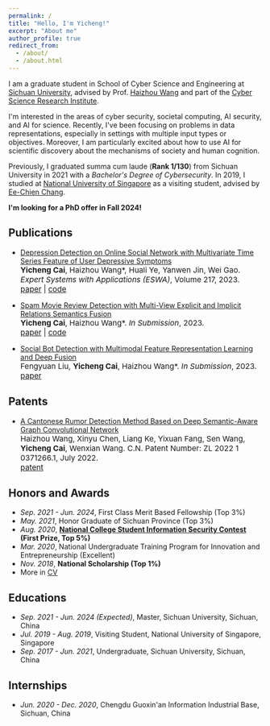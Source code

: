 ```yaml
---
permalink: /
title: "Hello, I'm Yicheng!"
excerpt: "About me"
author_profile: true
redirect_from: 
  - /about/
  - /about.html
---
```


I am a graduate student in School of Cyber Science and Engineering at [Sichuan University](https://en.scu.edu.cn/), advised by Prof. [Haizhou Wang](http://www.cyber-wang.cn/) and part of the [Cyber Science Research Institute](https://csri.scu.edu.cn/index.htm). 

I'm interested in the areas of cyber security, societal computing, AI security, and AI for science. Recently, I've been focusing on problems in data representations, especially in settings with multiple input types or objectives. Moreover, I am particularly excited about how to use AI for scientific discovery about the mechanisms of society and human cognition.

Previously, I graduated summa cum laude (**Rank 1/130**) from Sichuan University in 2021 with a *Bachelor's Degree of Cybersecurity*. In 2019, I studied at [National University of Singapore](https://nus.edu.sg/) as a visiting student, advised by [Ee-Chien Chang](https://scholar.google.com/citations?user=qZavFBcAAAAJ&hl=en).

**I'm looking for a PhD offer in Fall 2024!**

Publications
------
- [Depression Detection on Online Social Network with Multivariate Time Series Feature of User Depressive Symptoms](https://www.sciencedirect.com/science/article/pii/S0957417423000398)<br>
  <span style="font-size:4mm;">**Yicheng Cai**, Haizhou Wang\*, Huali Ye, Yanwen Jin, Wei Gao. *Expert Systems with Applications (ESWA)*, Volume 217, 2023. </span><br>
  <span style="font-size:4mm;">[paper](https://www.sciencedirect.com/science/article/pii/S0957417423000398) | [code](https://github.com/ethan-nicholas-tsai/DepressionDetection)

- [Spam Movie Review Detection with Multi-View Explicit and Implicit Relations Semantics Fusion](#)<br>
  <span style="font-size:4mm;">**Yicheng Cai**, Haizhou Wang\*. *In Submission*, 2023. </span><br>
  <span style="font-size:4mm;">[paper](#) | [code](https://gitee.com/cendeavor/spam-movie-review-detection)

- [Social Bot Detection with Multimodal Feature Representation Learning and Deep Fusion](#)<br>
  <span style="font-size:4mm;">Fengyuan Liu, **Yicheng Cai**, Haizhou Wang\*. *In Submission*, 2023. </span><br>
  <span style="font-size:4mm;">[paper](#)

Patents
------
- [A Cantonese Rumor Detection Method Based on Deep Semantic-Aware Graph Convolutional Network](#)<br>
  <span style="font-size:4mm;">Haizhou Wang, Xinyu Chen, Liang Ke, Yixuan Fang, Sen Wang, **Yicheng Cai**, Wenxian Wang. C.N. Patent Number: ZL 2022 1 0371266.1, July 2022. </span><br>
  <span style="font-size:4mm;">[patent](#)

Honors and Awards
------
- *Sep. 2021 - Jun. 2024*, First Class Merit Based Fellowship (Top 3%)
- *May. 2021*, Honor Graduate of Sichuan Province (Top 3%)
- *Aug. 2020*, **[National College Student Information Security Contest](http://117.78.33.202/) (First Prize, Top 5%)**
- *Mar. 2020*, National Undergraduate Training Program for Innovation and Entrepreneurship (Excellent)
- *Nov. 2018*, **National Scholarship (Top 1%)**
- More in [CV](https://ethan-nicholas-tsai.github.io/files/YichengCai_CV.pdf)

Educations
------
- *Sep. 2021 - Jun. 2024 (Expected)*, Master, Sichuan University, Sichuan, China
- *Jul. 2019 - Aug. 2019*, Visiting Student, National University of Singapore, Singapore
- *Sep. 2017 - Jun. 2021*, Undergraduate, Sichuan University, Sichuan, China

Internships
------
- *Jun. 2020 - Dec. 2020*, Chengdu Guoxin'an Information Industrial Base, Sichuan, China

<!-- Getting started
====== -->

<!-- Site-wide configuration
------ -->


<!-- **Markdown generator** -->

<!-- ![Editing a markdown file for a talk](/images/editing-talk.png) -->

